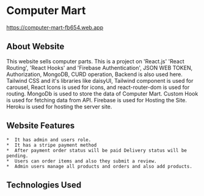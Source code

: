 # Computer Mart

 https://computer-mart-fb654.web.app 




 ## About Website
 This website sells computer parts.
 This is a project on 'React.js' 'React Routing', 'React Hooks' and 'Firebase Authentication', JSON WEB TOKEN, Authorization, MongoDB, CURD operation, Backend is also used here.
 Tailwind CSS and it's libraries like daisyUI, Tailwind component is used for carousel, React Icons is used for icons, and react-router-dom is used for routing.
 MongoDb is used to store the data of Computer Mart.
 Custom Hook is used for fetching data from API.
 Firebase is used for Hosting the Site.
 Heroku is used for hosting the server site. 






 ## Website Features
    *  It has admin and users role. 
    *  It has a stripe payment method
    *  After payment order status will be paid Delivery status will be pending.
    *  Users can order items and also they submit a review.
    *  Admin users manage all products and orders and also add products. 




## Technologies Used

